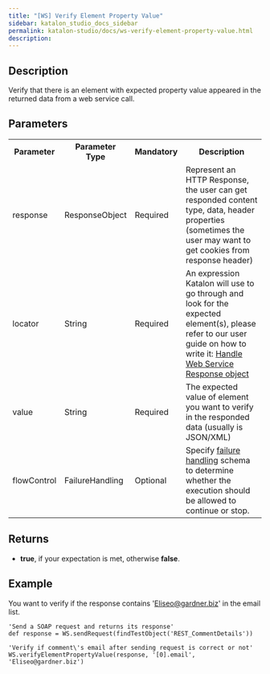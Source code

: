 ```yaml
---
title: "[WS] Verify Element Property Value" 
sidebar: katalon_studio_docs_sidebar
permalink: katalon-studio/docs/ws-verify-element-property-value.html 
description: 
---
```

Description
-----------

Verify that there is an element with expected property value appeared in the returned data from a web service call.

Parameters
----------

<table class="" style="table-layout: fixed;"><colgroup class="" style=""><col class="" style=""><col class="" style=""><col class="" style=""><col class="" style=""></colgroup><tbody class="" style=""><tr class="" style=""><th class="" style="">Parameter</th><th class="" style="">Parameter Type</th><th class="" style="">Mandatory</th><th class="" style="">Description</th></tr><tr class="" style=""><td class="" style=""><span style="" class="">response</span></td><td class="" style=""><span style="" class="">ResponseObject</span></td><td class="" style="">Required</td><td class="" style=""><span style="" class="">Represent an HTTP Response, the user can get responded content type, data, header properties (sometimes the user may want to get cookies from response header)</span></td></tr><tr class="" style=""><td class="" style=""><span style="" class="">locator</span></td><td class="" style=""><span style="" class="">String</span></td><td class="" style=""><span class="" style="">Required</span></td><td class="" style=""><span style="" class="">An expression Katalon will use to go through and look for the expected element(s), please refer to our user guide on how to write it:&nbsp;</span><a href="https://docs.katalon.com/display/KD/Handle+Response+Messages" rel="nofollow" class="" style="">Handle Web Service Response object</a></td></tr><tr class="" style=""><td class="" style=""><span style="" class="">value&nbsp;</span></td><td class="" style=""><span style="" class="">String</span></td><td class="" style=""><span class="" style="">Required</span></td><td class="" style=""><span class="" style=""><span style="" class="">T</span></span><span style="" class="">he expected value of element you want to verify in the responded data (usually is JSON/XML)</span></td></tr><tr class="" style=""><td class="" style=""><span style="" class="">flowControl</span></td><td class="" style=""><span style="" class="">FailureHandling</span></td><td class="" style="">Optional</td><td class="" style=""><span style="" class="">Spec</span><span class="" style="">ify </span><a href="https://docs.katalon.com/x/qAAM" rel="nofollow" class="" style="">failure handling</a><span class="" style=""> schema to determine whether the execution should be allowed to continue or stop.</span></td></tr></tbody></table>

Returns
-------

*   **true**, if your expectation is met, otherwise **false**.
    

Example
-------

You want to verify if the response contains 'Eliseo@gardner.biz' in the email list.

```
'Send a SOAP request and returns its response'
def response = WS.sendRequest(findTestObject('REST_CommentDetails'))

'Verify if comment\'s email after sending request is correct or not'
WS.verifyElementPropertyValue(response, '[0].email', 'Eliseo@gardner.biz')
```
